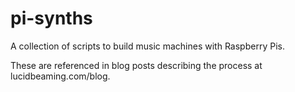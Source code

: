 # pi-synths
A collection of scripts to build music machines with Raspberry Pis.

These are referenced in blog posts describing the process at lucidbeaming.com/blog.
